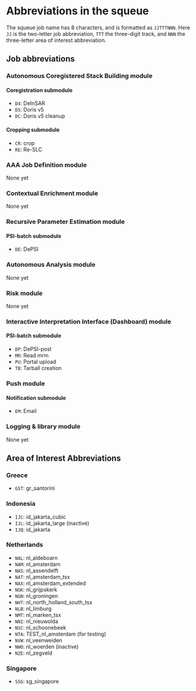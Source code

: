 # Abbreviations in the squeue

The squeue job name has 8 characters, and is formatted as `JJTTTNNN`. 
Here `JJ` is the two-letter job abbreviation, `TTT` the three-digit track, 
and `NNN` the three-letter area of interest abbreviation.

## Job abbreviations

### Autonomous Coregistered Stack Building module

#### Coregistration submodule

- `D4`: DeInSAR
- `D5`: Doris v5
- `DC`: Doris v5 cleanup

#### Cropping submodule

- `CR`: crop
- `RE`: Re-SLC

### AAA Job Definition module

None yet

### Contextual Enrichment module

None yet

### Recursive Parameter Estimation module

#### PSI-batch submodule

- `DE`: DePSI

### Autonomous Analysis module

None yet

### Risk module

None yet

### Interactive Interpretation Interface (Dashboard) module

#### PSI-batch submodule

- `DP`: DePSI-post
- `MR`: Read mrm
- `PU`: Portal upload
- `TB`: Tarball creation

### Push module

#### Notification submodule

- `EM`: Email

### Logging & library module

None yet

## Area of Interest Abbreviations

### Greece

- `GST`: gr_santorini

### Indonesia

- `IJC`: id_jakarta_cubic
- `IJL`: id_jakarta_large (inactive)
- `IJQ`: id_jakarta

### Netherlands

- `NAL`: nl_aldeboarn
- `NAM`: nl_amsterdam
- `NAS`: nl_assendelft
- `NAT`: nl_amsterdam_tsx
- `NAX`: nl_amsterdam_extended
- `NGK`: nl_grijpskerk
- `NGN`: nl_groningen
- `NHT`: nl_north_holland_south_tsx
- `NLB`: nl_limburg
- `NMT`: nl_marken_tsx
- `NNI`: nl_nieuwolda
- `NSC`: nl_schoonebeek
- `NTA`: TEST_nl_amsterdam (for testing)
- `NVW`: nl_veenweiden
- `NWO`: nl_woerden (inactive)
- `NZE`: nl_zegveld

### Singapore

- `SSG`: sg_singapore